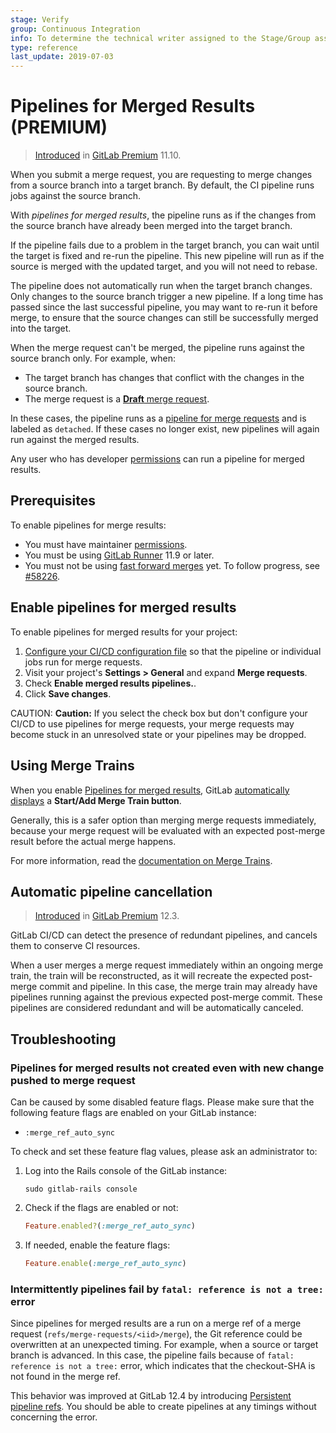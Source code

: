 ```yaml
---
stage: Verify
group: Continuous Integration
info: To determine the technical writer assigned to the Stage/Group associated with this page, see https://about.gitlab.com/handbook/engineering/ux/technical-writing/#designated-technical-writers
type: reference
last_update: 2019-07-03
---
```


# Pipelines for Merged Results **(PREMIUM)**

> [Introduced](https://gitlab.com/gitlab-org/gitlab/-/issues/7380) in [GitLab Premium](https://about.gitlab.com/pricing/) 11.10.

When you submit a merge request, you are requesting to merge changes from a
source branch into a target branch. By default, the CI pipeline runs jobs
against the source branch.

With *pipelines for merged results*, the pipeline runs as if the changes from
the source branch have already been merged into the target branch.

If the pipeline fails due to a problem in the target branch, you can wait until the
target is fixed and re-run the pipeline.
This new pipeline will run as if the source is merged with the updated target, and you
will not need to rebase.

The pipeline does not automatically run when the target branch changes. Only changes
to the source branch trigger a new pipeline. If a long time has passed since the last successful
pipeline, you may want to re-run it before merge, to ensure that the source changes
can still be successfully merged into the target.

When the merge request can't be merged, the pipeline runs against the source branch only. For example, when:

- The target branch has changes that conflict with the changes in the source branch.
- The merge request is a [**Draft** merge request](../../../user/project/merge_requests/work_in_progress_merge_requests.md).

In these cases, the pipeline runs as a [pipeline for merge requests](../index.md)
and is labeled as `detached`. If these cases no longer exist, new pipelines will
again run against the merged results.

Any user who has developer [permissions](../../../user/permissions.md) can run a
pipeline for merged results.

## Prerequisites

To enable pipelines for merge results:

- You must have maintainer [permissions](../../../user/permissions.md).
- You must be using [GitLab Runner](https://gitlab.com/gitlab-org/gitlab-runner) 11.9 or later.
- You must not be using
  [fast forward merges](../../../user/project/merge_requests/fast_forward_merge.md) yet.
  To follow progress, see [#58226](https://gitlab.com/gitlab-org/gitlab/-/issues/26996).

## Enable pipelines for merged results

To enable pipelines for merged results for your project:

1. [Configure your CI/CD configuration file](../index.md#configuring-pipelines-for-merge-requests)
   so that the pipeline or individual jobs run for merge requests.
1. Visit your project's **Settings > General** and expand **Merge requests**.
1. Check **Enable merged results pipelines.**.
1. Click **Save changes**.

CAUTION: **Caution:**
If you select the check box but don't configure your CI/CD to use
pipelines for merge requests, your merge requests may become stuck in an
unresolved state or your pipelines may be dropped.

## Using Merge Trains

When you enable [Pipelines for merged results](#pipelines-for-merged-results),
GitLab [automatically displays](merge_trains/index.md#add-a-merge-request-to-a-merge-train)
a **Start/Add Merge Train button**.

Generally, this is a safer option than merging merge requests immediately, because your
merge request will be evaluated with an expected post-merge result before the actual
merge happens.

For more information, read the [documentation on Merge Trains](merge_trains/index.md).

## Automatic pipeline cancellation

> [Introduced](https://gitlab.com/gitlab-org/gitlab/-/issues/12996) in [GitLab Premium](https://about.gitlab.com/pricing/) 12.3.

GitLab CI/CD can detect the presence of redundant pipelines, and cancels them
to conserve CI resources.

When a user merges a merge request immediately within an ongoing merge
train, the train will be reconstructed, as it will recreate the expected
post-merge commit and pipeline. In this case, the merge train may already
have pipelines running against the previous expected post-merge commit.
These pipelines are considered redundant and will be automatically
canceled.

## Troubleshooting

### Pipelines for merged results not created even with new change pushed to merge request

Can be caused by some disabled feature flags. Please make sure that
the following feature flags are enabled on your GitLab instance:

- `:merge_ref_auto_sync`

To check and set these feature flag values, please ask an administrator to:

1. Log into the Rails console of the GitLab instance:

   ```shell
   sudo gitlab-rails console
   ```

1. Check if the flags are enabled or not:

   ```ruby
   Feature.enabled?(:merge_ref_auto_sync)
   ```

1. If needed, enable the feature flags:

   ```ruby
   Feature.enable(:merge_ref_auto_sync)
   ```

### Intermittently pipelines fail by `fatal: reference is not a tree:` error

Since pipelines for merged results are a run on a merge ref of a merge request
(`refs/merge-requests/<iid>/merge`), the Git reference could be overwritten at an
unexpected timing. For example, when a source or target branch is advanced.
In this case, the pipeline fails because of `fatal: reference is not a tree:` error,
which indicates that the checkout-SHA is not found in the merge ref.

This behavior was improved at GitLab 12.4 by introducing [Persistent pipeline refs](../../troubleshooting.md#fatal-reference-is-not-a-tree-error).
You should be able to create pipelines at any timings without concerning the error.
